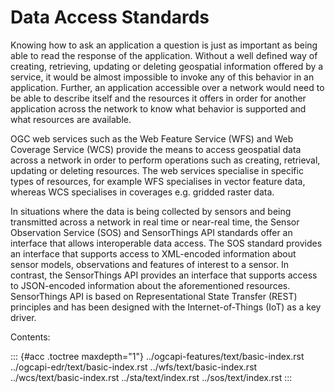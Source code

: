 # Data Access Standards

Knowing how to ask an application a question is just as important as
being able to read the response of the application. Without a well
defined way of creating, retrieving, updating or deleting geospatial
information offered by a service, it would be almost impossible to
invoke any of this behavior in an application. Further, an application
accessible over a network would need to be able to describe itself and
the resources it offers in order for another application across the
network to know what behavior is supported and what resources are
available.

OGC web services such as the Web Feature Service (WFS) and Web Coverage
Service (WCS) provide the means to access geospatial data across a
network in order to perform operations such as creating, retrieval,
updating or deleting resources. The web services specialise in specific
types of resources, for example WFS specialises in vector feature data,
whereas WCS specialises in coverages e.g. gridded raster data.

In situations where the data is being collected by sensors and being
transmitted across a network in real time or near-real time, the Sensor
Observation Service (SOS) and SensorThings API standards offer an
interface that allows interoperable data access. The SOS standard
provides an interface that supports access to XML-encoded information
about sensor models, observations and features of interest to a sensor.
In contrast, the SensorThings API provides an interface that supports
access to JSON-encoded information about the aforementioned resources.
SensorThings API is based on Representational State Transfer (REST)
principles and has been designed with the Internet-of-Things (IoT) as a
key driver.

Contents:

::: {#acc .toctree maxdepth="1"}
../ogcapi-features/text/basic-index.rst
../ogcapi-edr/text/basic-index.rst ../wfs/text/basic-index.rst
../wcs/text/basic-index.rst ../sta/text/index.rst ../sos/text/index.rst
:::
